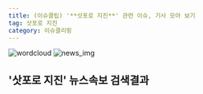 ```yaml
---
title: (이슈클립) '**삿포로 지진**' 관련 이슈, 기사 모아 보기
tag: 삿포로 지진
category: 이슈클리핑
---
```

![wordcloud](https://s3.ap-northeast-2.amazonaws.com/lyrics101-wordcloud/2018-09-06-1536192011.png)
![news_img](https://user-images.githubusercontent.com/42597476/44507050-1206f400-a6e4-11e8-8d98-7ffbfebb353f.png)
## **'**삿포로 지진**'** 뉴스속보 검색결과

